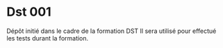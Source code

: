 # Dst 001
Dépôt initié dans le cadre de la formation DST
Il sera utilisé pour effectué les tests durant la formation.

